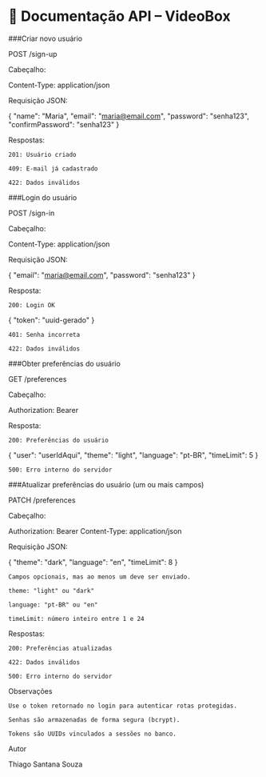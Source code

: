 # 📘 Documentação API – VideoBox

###Criar novo usuário

POST /sign-up

Cabeçalho:

Content-Type: application/json

Requisição JSON:

{
  "name": "Maria",
  "email": "maria@email.com",
  "password": "senha123",
  "confirmPassword": "senha123"
}

Respostas:

    201: Usuário criado

    409: E-mail já cadastrado

    422: Dados inválidos

###Login do usuário

POST /sign-in

Cabeçalho:

Content-Type: application/json

Requisição JSON:

{
  "email": "maria@email.com",
  "password": "senha123"
}

Resposta:

    200: Login OK

{ "token": "uuid-gerado" }

    401: Senha incorreta

    422: Dados inválidos

###Obter preferências do usuário

GET /preferences

Cabeçalho:

Authorization: Bearer <token>

Resposta:

    200: Preferências do usuário

{
  "user": "userIdAqui",
  "theme": "light",
  "language": "pt-BR",
  "timeLimit": 5
}

    500: Erro interno do servidor

###Atualizar preferências do usuário (um ou mais campos)

PATCH /preferences

Cabeçalho:

Authorization: Bearer <token>
Content-Type: application/json

Requisição JSON:

{
  "theme": "dark",
  "language": "en",
  "timeLimit": 8
}

    Campos opcionais, mas ao menos um deve ser enviado.

    theme: "light" ou "dark"

    language: "pt-BR" ou "en"

    timeLimit: número inteiro entre 1 e 24

Respostas:

    200: Preferências atualizadas

    422: Dados inválidos

    500: Erro interno do servidor

Observações

    Use o token retornado no login para autenticar rotas protegidas.

    Senhas são armazenadas de forma segura (bcrypt).

    Tokens são UUIDs vinculados a sessões no banco.

Autor

Thiago Santana Souza

